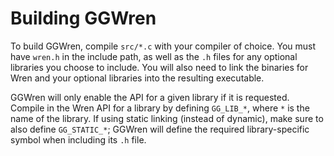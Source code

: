 # Building GGWren

To build GGWren, compile `src/*.c` with your compiler of choice. You must have
`wren.h` in the include path, as well as the `.h` files for any optional
libraries you choose to include. You will also need to link the binaries for
Wren and your optional libraries into the resulting executable.

GGWren will only enable the API for a given library if it is requested. Compile
in the Wren API for a library by defining `GG_LIB_*`, where `*` is the name of
the library. If using static linking (instead of dynamic), make sure to also
define `GG_STATIC_*`; GGWren will define the required library-specific symbol
when including its `.h` file.
